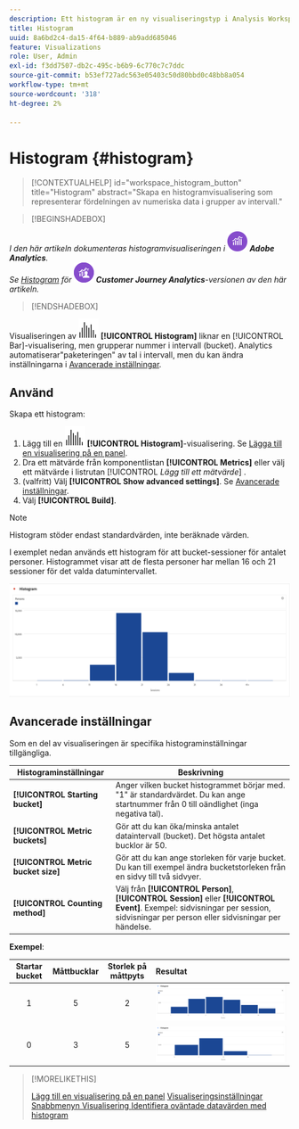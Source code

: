 ```yaml
---
description: Ett histogram är en ny visualiseringstyp i Analysis Workspace.
title: Histogram
uuid: 8a6bd2c4-da15-4f64-b889-ab9add685046
feature: Visualizations
role: User, Admin
exl-id: f3dd7507-db2c-495c-b6b9-6c770c7c7ddc
source-git-commit: b53ef727adc563e05403c50d80bbd0c48bb8a054
workflow-type: tm+mt
source-wordcount: '318'
ht-degree: 2%

---
```


# Histogram {#histogram}

<!-- markdownlint-disable MD034 -->

>[!CONTEXTUALHELP]
>id="workspace_histogram_button"
>title="Histogram"
>abstract="Skapa en histogramvisualisering som representerar fördelningen av numeriska data i grupper av intervall."

<!-- markdownlint-enable MD034 -->


>[!BEGINSHADEBOX]

_I den här artikeln dokumenteras histogramvisualiseringen i_ ![AdobeAnalytics](/help/assets/icons/AdobeAnalytics.svg) _**Adobe Analytics**._<br/>_Se [Histogram](https://experienceleague.adobe.com/en/docs/analytics-platform/using/cja-workspace/visualizations/histogram) för_ ![CustomerJourneyAnalytics](/help/assets/icons/CustomerJourneyAnalytics.svg) _**Customer Journey Analytics**-versionen av den här artikeln._

>[!ENDSHADEBOX]


Visualiseringen av ![histogrammet](/help/assets/icons/Histogram.svg) **[!UICONTROL Histogram]** liknar en [!UICONTROL Bar]-visualisering, men grupperar nummer i intervall (bucket). Analytics automatiserar&quot;paketeringen&quot; av tal i intervall, men du kan ändra inställningarna i [Avancerade inställningar](#advanced-settings).

## Använd

Skapa ett histogram:

1. Lägg till en ![histogram](/help/assets/icons/Histogram.svg) **[!UICONTROL Histogram]**-visualisering. Se [Lägga till en visualisering på en panel](freeform-analysis-visualizations.md#add-visualizations-to-a-panel).
1. Dra ett mätvärde från komponentlistan **[!UICONTROL Metrics]** eller välj ett mätvärde i listrutan [!UICONTROL *Lägg till ett mätvärde*] .
1. (valfritt) Välj **[!UICONTROL Show advanced settings]**. Se [Avancerade inställningar](#advanced-settings).
1. Välj **[!UICONTROL Build]**.

>[!NOTE]
>
>Histogram stöder endast standardvärden, inte beräknade värden.

I exemplet nedan används ett histogram för att bucket-sessioner för antalet personer. Histogrammet visar att de flesta personer har mellan 16 och 21 sessioner för det valda datumintervallet.

![](assets/histogram.png)

## Avancerade inställningar

Som en del av visualiseringen är specifika histograminställningar tillgängliga.

| Histograminställningar | Beskrivning |
|---|---|
| **[!UICONTROL Starting bucket]** | Anger vilken bucket histogrammet börjar med. &quot;1&quot; är standardvärdet. Du kan ange startnummer från 0 till oändlighet (inga negativa tal). |
| **[!UICONTROL Metric buckets]** | Gör att du kan öka/minska antalet dataintervall (bucket). Det högsta antalet bucklor är 50. |
| **[!UICONTROL Metric bucket size]** | Gör att du kan ange storleken för varje bucket. Du kan till exempel ändra bucketstorleken från en sidvy till två sidvyer. |
| **[!UICONTROL Counting method]** | Välj från **[!UICONTROL Person]**, **[!UICONTROL Session]** eller **[!UICONTROL Event]**. Exempel: sidvisningar per session, sidvisningar per person eller sidvisningar per händelse. |

<!--Russ or Meike - Check Hit Type link above. -->

**Exempel**:

| Startar bucket | Måttbucklar | Storlek på måttpyts | Resultat |
|:----:|:--:|:--:|:--|
| 1 | 5 | 2 | ![Histogram, med startintervall 1, metriska bucket 5, metrisk bucketstorlek 2](assets/histogram-1-5-2.png) |
| 0 | 3 | 5 | ![Histogram, med startintervall 0, metriska intervall 3, metrisk bucket 5](assets/histogram-0-3-5.png) |

>[!MORELIKETHIS]
>
>[Lägg till en visualisering på en panel](/help/analyze/analysis-workspace/visualizations/freeform-analysis-visualizations.md#add-visualizations-to-a-panel)
>[Visualiseringsinställningar](/help/analyze/analysis-workspace/visualizations/freeform-analysis-visualizations.md#settings)
>[Snabbmenyn Visualisering ](/help/analyze/analysis-workspace/visualizations/freeform-analysis-visualizations.md#context-menu)
>[Identifiera oväntade datavärden med histogram ](https://experienceleaguecommunities.adobe.com/t5/adobe-analytics-blogs/using-histograms-to-identify-unexpected-data-values/ba-p/596168)

